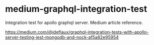 # medium-graphql-integration-test
Integration test for apollo graphql server. Medium article reference.

https://medium.com/@jdeflaux/graphql-integration-tests-with-apollo-server-testing-jest-mongodb-and-nock-af5a82e95954
